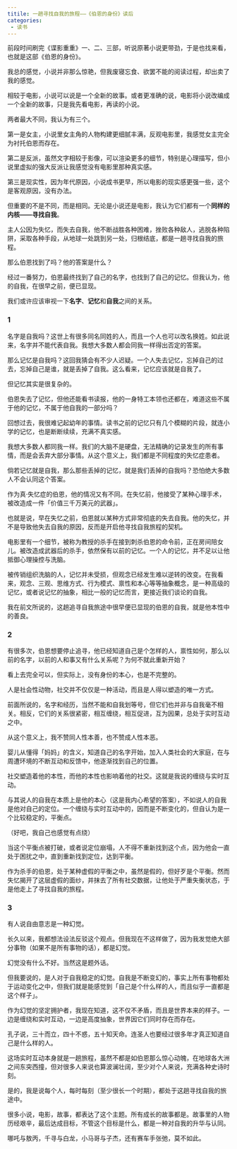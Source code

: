 ```yaml
---
titile: 一趟寻找自我的旅程——《伯恩的身份》读后
categories:
 - 读书
---
```


前段时间刷完《谍影重重》一、二、三部，听说原著小说更带劲，于是也找来看，也就是这部《伯恩的身份》。

我总的感觉，小说并非那么惊艳，但我废寝忘食、欲罢不能的阅读过程，却出卖了我的感觉。

相较于电影，小说可以说是一个全新的故事。或者更准确的说，电影将小说改编成一个全新的故事，只是我先看电影，再读的小说。

两者最大不同，我认为有三个。

第一是女主，小说里女主角的人物构建更细腻丰满，反观电影里，我感觉女主完全为衬托伯恩而存在。

第二是反派，虽然文字相较于影像，可以渲染更多的细节，特别是心理描写，但小说里虚拟的强大反派让我感觉没有电影里那种真实感。

第三是现实性，因为年代原因，小说成书更早，所以电影的现实感更强一些，这个是客观原因，没有办法。

但重要的不是不同，而是相同。无论是小说还是电影，我认为它们都有一个**同样的内核——寻找自我**。

主人公因为失忆，而失去自我，他不断战胜各种困难，挫败各种敌人，逃脱各种陷阱，采取各种手段，从地球一处跳到另一处，归根结底，都是一趟寻找自我的旅程。

那么伯恩找到了吗？他的答案是什么？

经过一番努力，伯恩最终找到了自己的名字，也找到了自己的记忆。但我认为，他的自我，在很早之前，便已显现。

我们或许应该审视一下**名字**、**记忆**和**自我**之间的关系。

### **1** 

名字是自我吗？这世上有很多同名同姓的人，而且一个人也可以改名换姓。如此说来，名字并不能代表自我。我想大多数人都会同我一样得出否定的答案。

那么记忆是自我吗？这回我猜会有不少人迟疑。一个人失去记忆，忘掉自己的过去，忘掉自己是谁，就是丢掉了自我。这么看来，记忆应该就是自我了。

但记忆其实是很复杂的。

伯恩失去了记忆，但他还能看书读报，他的一身特工本领也还都在，难道这些不属于他的记忆，不属于他自我的一部分吗？

回想过去，我很难记起幼年的事情。读书之前的记忆只有几个模糊的片段，就连小学的记忆，也是断断续续，充满不真实感。

我想大多数人都同我一样。我们的大脑不是硬盘，无法精确的记录发生的所有事情，而是会丢弃大部分事情。从这个意义上，我们都是不同程度的失忆症患者。

倘若记忆就是自我，那么那些丢掉的记忆，就是我们丢掉的自我吗？恐怕绝大多数人不会认同这个答案。

作为真·失忆症的伯恩，他的情况又有不同。在失忆前，他接受了某种心理手术，被改造成一件「价值三千万美元的武器」。

也就是说，早在失忆之前，伯恩就以某种方式非常彻底的失去自我。他的失忆，并不是导致他失去自我的原因，反而是开启他寻找自我旅程的契机。

电影里有一个细节，被称为教授的杀手在接到刺杀伯恩的命令前，正在房间陪女儿。被改造成武器后的杀手，依然保有以前的记忆。一个人的记忆，并不足以让他抵御心理操控与洗脑。

被传销组织洗脑的人，记忆并未受损，但观念已经发生难以逆转的改变。在我看来，观念、三观、思维方式、行为模式、禀性和本心等等抽象概念，是一种高级的记忆，或者说记忆的抽象，相比一般的记忆而言，更接近我们谈论的自我。

我在前文所说的，这趟追寻自我旅途中很早便已显现的伯恩的自我，就是他本性中的善良。

###  **2** 

有很多次，伯恩想要停止追寻，他已经知道自己是个怎样的人，禀性如何，那么以前的名字，以前的人和事又有什么关系呢？为何不就此重新开始？

看上去完全可以，但实际上，没有身份的本心，也是不完整的。

人是社会性动物，社交并不仅仅是一种活动，而且是人得以塑造的唯一方式。

前面所说的，名字和经历，当然不能和自我划等号，但它们也并非与自我毫不相关。相反，它们的关系很紧密，相互缠绕，相互促进，互为因果，总处于实时互动之中。

从这个意义上，我不赞同人性本善，也不赞成人性本恶。

婴儿从懂得「妈妈」的含义，知道自己的名字开始，加入人类社会的大家庭，在与周遭环境的不断互动和反馈中，他逐渐找到自己的位置。

社交塑造着他的本性，而他的本性也影响着他的社交。这就是我说的缠绕与实时互动。

与其说人的自我在本质上是他的本心（这是我内心希望的答案），不如说人的自我是他对自己的定位。一个缠绕与实时互动中的，因而是不断变化的，但自认为是一个比较稳定的，平衡点。

（好吧，我自己也感觉有点绕）

当这个平衡点被打破，或者说定位崩塌，人不得不重新找到这个点，因为他会一直处于困扰之中，直到重新找到定位，达到平衡。

作为杀手的伯恩，处于某种虚假的平衡之中，虽然是假的，但好歹是个平衡。然而失忆揭开了这层虚假的面纱，并抹去了所有社交数据，让他处于严重失衡状态，于是他走上了寻找自我的旅程。

###  **3** 

有人说自由意志是一种幻觉。

长久以来，我都想法设法反驳这个观点。但我现在不这样做了，因为我发觉绝大部分事物（如果不是所有事物的话），都是幻觉。

幻觉没有什么不好。当然这是题外话。

但我要说的，是人对于自我稳定的幻觉。自我是不断变幻的，事实上所有事物都处于运动变化之中，但我们就是能感觉到「自己是个什么样的人，而且似乎一直都是这个样子」。

作为幻觉的坚定拥护者，我现在知道，这不仅不矛盾，而且是世界本来的样子。一边是缠绕和实时互动，一边是高度抽象，世界因它们同时存在而存在。

孔子说，三十而立，四十不惑，五十知天命。连圣人也要经过很多年才真正知道自己是什么样的人。

这场实时互动本身就是一趟旅程，虽然不都是如伯恩那么惊心动魄，在地球各大洲之间东突西撞，但对很多人来说也算波澜壮阔，至少对个人来说，充满各种史诗时刻。

是的，我是说每个人，每时每刻（至少很长一个时期），都处于这趟寻找自我的旅途中。

很多小说，电影，故事，都表达了这个主题。所有成长的故事都是。故事里的人物历经艰辛，最后达成目标，不管这个目标是什么，都是一种对自我的升华与认同。

哪吒与敖丙，千寻与白龙，小马哥与子杰，还有赛车手张弛，莫不如此。